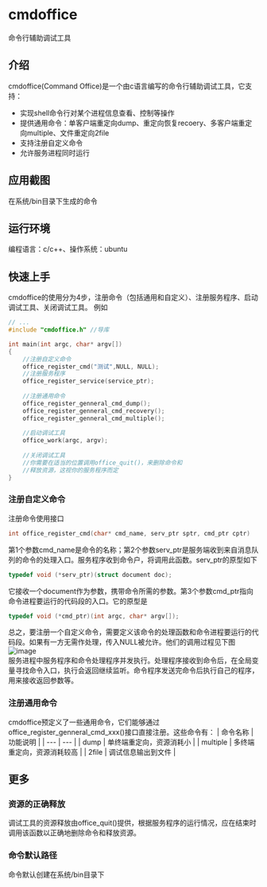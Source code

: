 # cmdoffice
命令行辅助调试工具

## 介绍
cmdoffice(Command Office)是一个由c语言编写的命令行辅助调试工具，它支持：
+ 实现shell命令行对某个进程信息查看、控制等操作
+ 提供通用命令：单客户端重定向dump、重定向恢复recoery、多客户端重定向multiple、文件重定向2file
+ 支持注册自定义命令
+ 允许服务进程同时运行
## 应用截图
在系统/bin目录下生成的命令


## 运行环境
编程语言：c/c++、操作系统：ubuntu

## 快速上手
cmdoffice的使用分为4步，注册命令（包括通用和自定义）、注册服务程序、启动调试工具、关闭调试工具。
例如
``` c
// ... 
#include "cmdoffice.h" //导库

int main(int argc, char* argv[])
{
    //注册自定义命令
    office_register_cmd("测试",NULL, NULL);
    //注册服务程序
    office_register_service(service_ptr);
    
    //注册通用命令
    office_register_genneral_cmd_dump();
    office_register_genneral_cmd_recovery();
    office_register_genneral_cmd_multiple();
    
    //启动调试工具
    office_work(argc, argv);
    
    //关闭调试工具
    //你需要在适当的位置调用office_quit()，来删除命令和
    //释放资源，这视你的服务程序而定 
}
```
### 注册自定义命令
注册命令使用接口
``` c
int office_register_cmd(char* cmd_name, serv_ptr sptr, cmd_ptr cptr)
```
第1个参数cmd_name是命令的名称；第2个参数serv_ptr是服务端收到来自消息队列的命令的处理入口。服务程序收到命令户，将调用此函数。serv_ptr的原型如下
``` c
typedef void (*serv_ptr)(struct document doc);
```
它接收一个document作为参数，携带命令所需的参数。第3个参数cmd_ptr指向命令进程要运行的代码段的入口。它的原型是

``` c
typedef void (*cmd_ptr)(int argc, char* argv[]);
``` 
总之，要注册一个自定义命令，需要定义该命令的处理函数和命令进程要运行的代码段。如果有一方无需作处理，传入NULL被允许。他们的调用过程见下图<br>
![image](https://user-images.githubusercontent.com/48158080/181438340-47260e38-c9fe-4d68-a6e5-d7c5f6bbb1e9.png)
<br>服务进程中服务程序和命令处理程序并发执行。处理程序接收到命令后，在全局变量寻找命令入口，执行会返回继续监听。命令程序发送完命令后执行自己的程序，用来接收返回参数等。

### 注册通用命令
cmdoffice预定义了一些通用命令，它们能够通过office_register_genneral_cmd_xxx()接口直接注册。这些命令有：
| 命令名称 | 功能说明 |
| --- | --- |
| dump |  单终端重定向，资源消耗小   |
| multiple | 多终端重定向，资源消耗较高  |
| 2file | 调试信息输出到文件 |

## 更多
### 资源的正确释放
调试工具的资源释放由office_quit()提供，根据服务程序的运行情况，应在结束时调用该函数以正确地删除命令和释放资源。
### 命令默认路径
命令默认创建在系统/bin目录下

